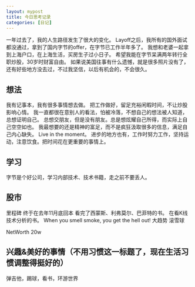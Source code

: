 ```yaml
---
layout: mypost
title: 今日思考记录
categories: [日记]
---
```


一年过去了，我的人生路径发生了很大的变化。
Layoff之后，我所有的国外面试都没通过，拿到了国内字节的offer，在字节已工作半年多了。
我想和老婆一起拿到上海户口，在上海生活，买房生子过小日子。
希望我能在字节呆满两年转行全职炒股，30岁时财富自由。
如果说美国往事有什么遗憾，就是很多照片没有了，还有好些地方没去过，不过我坚信，以后有机会的，不会很久。


## 想法

我有记事本，我有很多事情想去做。
把工作做好，留足充裕闲暇时间，不让炒股影响心情。
我一直都很在意别人的看法，怕被冷落，不想自己的想法被人知道，总想证明自己。
总想交朋友，但是没有朋友。总是想炫耀自己所得，而实际上自己空空如也。
我最想要的还是精神的富足，而不是疯狂汲取很多的信息，满足自己内心缺失。
Live in the moment。
进步的地方也有，工作时努力工作，坚持运动，注意饮食。把时间花在更重要的事情上。

## 学习

字节是个好公司，学习内部技术、技术书籍，走之前不要丢人。


## 股市

里程碑 终于在去年11月底回本
看完了西蒙斯、利弗莫尔、巴菲特的书。
在看K线技术分析的书。
When you smell smoke, you get the hell out!
大趋势
滚雪球

NetWorth 20w

## 兴趣&美好的事情（不用习惯这一标题了，现在生活习惯调整得挺好的）

弹吉他，踢球，看书，环游世界